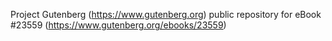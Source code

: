 Project Gutenberg (https://www.gutenberg.org) public repository for eBook #23559 (https://www.gutenberg.org/ebooks/23559)
